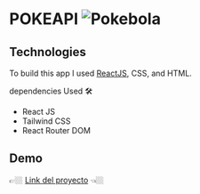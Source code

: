 # POKEAPI ![Pokebola](https://cdn.emojidex.com/emoji/px32/Pokebola.png "Pokebola")

## Technologies
To build this app I used [ReactJS](https://reactjs.org/), CSS, and HTML.

dependencies Used 🛠️
- React JS
- Tailwind CSS
- React Router DOM

## Demo
👉🏼 [Link del proyecto](https://gregarious-medovik-37f771.netlify.app/) 👈🏼
